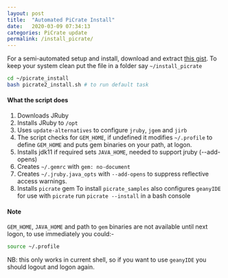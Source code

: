 ```yaml
---
layout: post
title:  "Automated PiCrate Install"
date:   2020-03-09 07:34:13
categories: PiCrate update
permalink: /install_picrate/
---
```


For a semi-automated setup and install, download and extract [this gist](https://gist.github.com/monkstone/6ae9840d7b7008c177b4a9f589d14ec6). To keep your system clean put the file in a folder say
`~/install_picrate`

```bash
cd ~/picrate_install
bash picrate2_install.sh # to run default task
```
#### What the script does ###
1. Downloads JRuby
2. Installs JRuby to `/opt`
3. Uses `update-alternatives` to configure `jruby`, `jgem` and `jirb`
4. The script checks for `GEM_HOME`, if undefined it modifies `~/.profile` to define `GEM_HOME` and puts gem binaries on your path, at logon.
5. Installs jdk11 if required sets `JAVA_HOME`, needed to support jruby (--add-opens)
6. Creates `~/.gemrc` with `gem: no-document`
7. Creates `~/.jruby.java_opts` with `--add-opens` to suppress reflective access warnings.
8. Installs `picrate` gem
To install `picrate_samples` also configures `geanyIDE` for use with `picrate` run
`picrate --install` in a bash console

#### Note ####
`GEM_HOME`, `JAVA_HOME` and path to `gem` binaries are not available until next logon, to use immediately you could:-

```bash
source ~/.profile
```
NB: this only works in current shell, so if you want to use `geanyIDE` you should logout and logon again.
